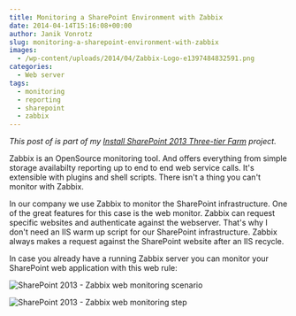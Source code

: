 ```yaml
---
title: Monitoring a SharePoint Environment with Zabbix
date: 2014-04-14T15:16:08+00:00
author: Janik Vonrotz
slug: monitoring-a-sharepoint-environment-with-zabbix
images:
  - /wp-content/uploads/2014/04/Zabbix-Logo-e1397484832591.png
categories:
  - Web server
tags:
  - monitoring
  - reporting
  - sharepoint
  - zabbix
---
```

*This post of is part of my [Install SharePoint 2013 Three-tier Farm](https://janikvonrotz.ch/projects/install-sharepoint-2013-three-tier-farm/) project.*

Zabbix is an OpenSource monitoring tool.
And offers everything from simple storage availabilty reporting up to end to end web service calls.
It's extensible with plugins and shell scripts. There isn't a thing you can't monitor with Zabbix.
<!--more-->
In our company we use Zabbix to monitor the SharePoint infrastructure.
One of the great features for this case is the web monitor. Zabbix can request specific websites and authenticate against the webserver.
That's why I don't need an IIS warm up script for our SharePoint infrastructure. Zabbix always makes a request against the SharePoint website after an IIS recycle.

In case you already have a running Zabbix server you can monitor your SharePoint web application with this web rule:

![SharePoint 2013 - Zabbix web monitoring scenario](/wp-content/uploads/2014/04/SharePoint-2013-Zabbix-web-monitoring-scenario.jpg)

![SharePoint 2013 - Zabbix web monitoring step](/wp-content/uploads/2014/04/SharePoint-2013-Zabbix-web-monitoring-step.jpg)
